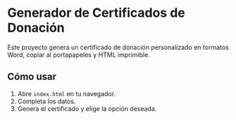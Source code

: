 
# Generador de Certificados de Donación

Este proyecto genera un certificado de donación personalizado en formatos Word, copiar al portapapeles y HTML imprimible.

## Cómo usar
1. Abre `index.html` en tu navegador.
2. Completa los datos.
3. Genera el certificado y elige la opción deseada.
